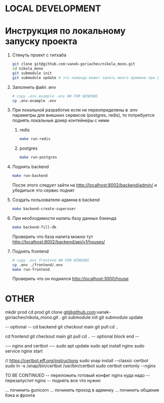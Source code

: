 # LOCAL DEVELOPMENT

# Инструкция по локальному запуску проекта

1.  Стянуть проект с гитхаба
    
    ```bash
    git clone git@github.com:vanek-goriachev/nikola_mono.git
    cd nikola_mono
    git submodule init
    git submodule update # эта команда может занять много времени при стягивании фронта
    ```
    
2.  Заполнить файл .env
    
    ```bash
    # copy .env.example .env ## FOR WINDOWS
    cp .env.example .env
    ```
    
3. При локальной разработке если не переопределены в .env параметры для внешних сервисов (postgres, redis), то потребуется поднять локальные докер контейнеры с ними
    1. redis
        
        ```bash
        make run-redis
        ```
        
    2. postgres
        
        ```bash
        make run-postgres
        ```
        
4. Поднять backend
    
    ```bash
    make run-backend
    ```
    
    После этого следует зайти на [http://localhost:8002/backend/admin/](http://localhost:8002/backend/admin/login/?next=/backend/admin/) и убедиться что сервис поднят
    
5. Создать пользователя-админа в backend
    
    ```bash
    make backend-create-superuser
    ```
    
6. При необходимости налить базу данных бэкенда
    
    ```bash
    make backend-fill-db
    ```
    
    Проверить что база налита можно тут [http://localhost:8002/backend/api/v1/houses/](http://localhost:8002/backend/api/v1/houses/)
    
7. Поднять frontend
    
    ```bash
    # copy .env frontend ## FOR WINDOWS
    cp .env ./frontend/.env
    make run-frontend
    ```
    
    Проверить что он поднялся [http://localhost:3000/house](http://localhost:3000/house)



# OTHER

mkdir prod
cd prod
git clone git@github.com:vanek-goriachev/nikola_mono.git .
git submodule init
git submodule update

-- optional --
cd backend
git checkout main
git pull
cd ..

cd frontend
git checkout main
git pull
cd ..
-- optional block end --


--- nginx and certbot ---
sudo apt update
sudo apt install nginx
sudo service nginx start

// https://certbot.eff.org/instructions
sudo snap install --classic certbot
sudo ln -s /snap/bin/certbot /usr/bin/certbot
sudo certbot certonly --nginx

TO BE CONTINUED
-- переложить готовый конфиг nginx куда надо
-- перезапустит nginx 
-- поднять все что нужно

... починить gunicorn
... починить проход в админку
... починить общение бэка и фронта
